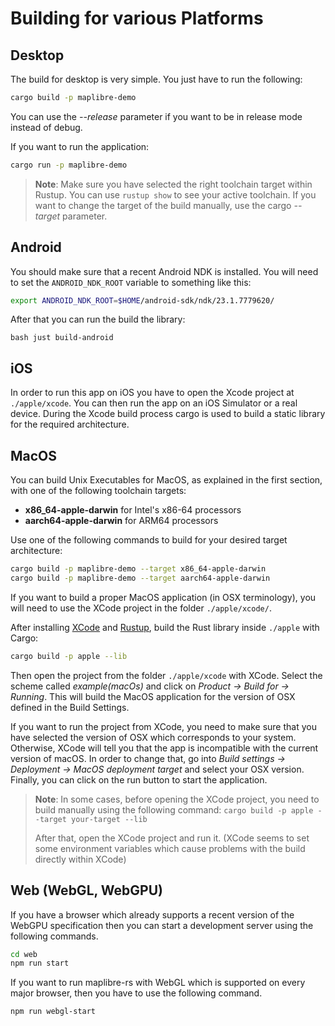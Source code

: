 # Building for various Platforms

## Desktop

The build for desktop is very simple. You just have to run the following:

```bash
cargo build -p maplibre-demo
```

You can use the *--release* parameter if you want to be in release mode instead of debug.

If you want to run the application:

```bash
cargo run -p maplibre-demo
```

> __Note__: Make sure you have selected the right toolchain target within Rustup. You can use `rustup show` to see your
> active toolchain. If you want to change the target of the build manually, use the cargo *--target* parameter.


## Android

You should make sure that a recent Android NDK is installed. You will need to set the `ANDROID_NDK_ROOT` variable
to something like this:

```bash
export ANDROID_NDK_ROOT=$HOME/android-sdk/ndk/23.1.7779620/
```

After that you can run the build the library:

``bash
just build-android
``

## iOS

In order to run this app on iOS you have to open the Xcode project at `./apple/xcode`.
You can then run the app on an iOS Simulator or a real device. During the Xcode build process cargo is used to build
a static library for the required architecture.

## MacOS

You can build Unix Executables for MacOS, as explained in the first section, with one of the following toolchain targets:

* **x86_64-apple-darwin** for Intel's x86-64 processors
* **aarch64-apple-darwin** for ARM64 processors

Use one of the following commands to build for your desired target architecture:

```bash
cargo build -p maplibre-demo --target x86_64-apple-darwin
cargo build -p maplibre-demo --target aarch64-apple-darwin
```

If you want to build a proper MacOS application (in OSX terminology), you will need to use the XCode project
in the folder `./apple/xcode/`.

After installing [XCode](https://apps.apple.com/us/app/xcode/id497799835?ls=1&mt=12) and [Rustup](https://rustup.rs/),
build the Rust library inside `./apple` with Cargo:

```bash
cargo build -p apple --lib
```

Then open the project from the folder `./apple/xcode` with XCode. Select the scheme called *example(macOs)* and
click on *Product -> Build for -> Running*. This will build the MacOS application for the version of OSX defined
in the Build Settings.

If you want to run the project from XCode, you need to make sure that you have selected the version of OSX which
corresponds to your system. Otherwise, XCode will tell you that the app is incompatible with the current version of macOS.
In order to change that, go into *Build settings -> Deployment -> MacOS deployment target* and select your OSX version.
Finally, you can click on the run button to start the application.

> __Note__: In some cases, before opening the XCode project, you need to build manually using the following command:
> `cargo build -p apple --target your-target --lib`
>
> After that, open the XCode project and run it.
> (XCode seems to set some environment variables which cause problems with the build directly within XCode)

## Web (WebGL, WebGPU)

If you have a browser which already supports a recent version of the WebGPU specification then you can start a
development server using the following commands.

```bash
cd web
npm run start
```

If you want to run maplibre-rs with WebGL which is supported on every major browser, then you have to use the following
command.

```bash
npm run webgl-start
```